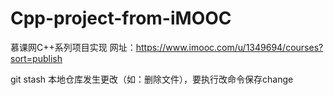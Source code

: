# Cpp-project-from-iMOOC
慕课网C++系列项目实现
网址：https://www.imooc.com/u/1349694/courses?sort=publish

git stash         本地仓库发生更改（如：删除文件），要执行改命令保存change
